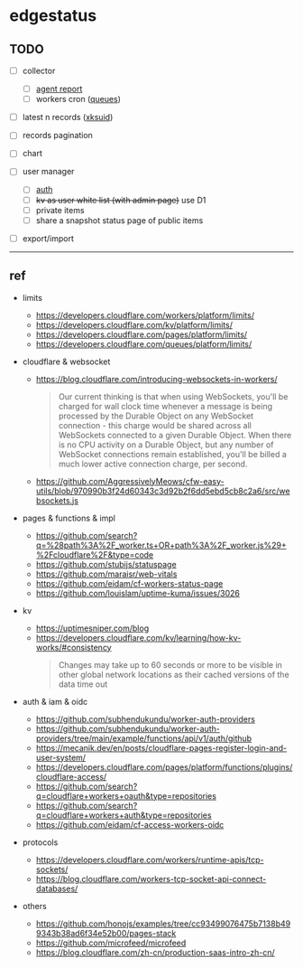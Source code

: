 # edgestatus


## TODO

- [ ] collector
    - [ ] [agent report](./api.md#report)
    - [ ] workers cron ([queues](https://developers.cloudflare.com/queues/))
- [ ] latest n records ([xksuid](https://github.com/ValeriaVG/xksuid))
- [ ] records pagination
- [ ] chart
- [ ] user manager
    - [ ] [auth](https://github.com/subhendukundu/worker-auth-providers/tree/main/example/functions/api/v1/auth/github)
    - [ ] ~~kv as user white list (with admin page)~~ use D1
    - [ ] private items
    - [ ] share a snapshot status page of public items
- [ ] export/import


---
## ref

- limits

    - https://developers.cloudflare.com/workers/platform/limits/
    - https://developers.cloudflare.com/kv/platform/limits/
    - https://developers.cloudflare.com/pages/platform/limits/
    - https://developers.cloudflare.com/queues/platform/limits/

- cloudflare & websocket

    - https://blog.cloudflare.com/introducing-websockets-in-workers/
        > Our current thinking is that when using WebSockets, you'll be charged for wall clock time whenever a message is being processed by the Durable Object on any WebSocket connection - this charge would be shared across all WebSockets connected to a given Durable Object. When there is no CPU activity on a Durable Object, but any number of WebSocket connections remain established, you'll be billed a much lower active connection charge, per second.
    - https://github.com/AggressivelyMeows/cfw-easy-utils/blob/970990b3f24d60343c3d92b2f6dd5ebd5cb8c2a6/src/websockets.js

- pages & functions & impl

    - https://github.com/search?q=%28path%3A%2F_worker.ts+OR+path%3A%2F_worker.js%29+%2Fcloudflare%2F&type=code
    - https://github.com/stubijs/statuspage
    - https://github.com/maraisr/web-vitals
    - https://github.com/eidam/cf-workers-status-page
    - https://github.com/louislam/uptime-kuma/issues/3026

- kv

    - https://uptimesniper.com/blog
    - https://developers.cloudflare.com/kv/learning/how-kv-works/#consistency
        > Changes may take up to 60 seconds or more to be visible in other global network locations as their cached versions of the data time out

- auth & iam & oidc

    - https://github.com/subhendukundu/worker-auth-providers
    - https://github.com/subhendukundu/worker-auth-providers/tree/main/example/functions/api/v1/auth/github
    - https://mecanik.dev/en/posts/cloudflare-pages-register-login-and-user-system/
    - https://developers.cloudflare.com/pages/platform/functions/plugins/cloudflare-access/
    - https://github.com/search?q=cloudflare+workers+oauth&type=repositories
    - https://github.com/search?q=cloudflare+workers+auth&type=repositories
    - https://github.com/eidam/cf-access-workers-oidc

- protocols

    - https://developers.cloudflare.com/workers/runtime-apis/tcp-sockets/
    - https://blog.cloudflare.com/workers-tcp-socket-api-connect-databases/

- others

    - https://github.com/honojs/examples/tree/cc93499076475b7138b499343b38ad6f34e52b00/pages-stack
    - https://github.com/microfeed/microfeed
    - https://blog.cloudflare.com/zh-cn/production-saas-intro-zh-cn/

